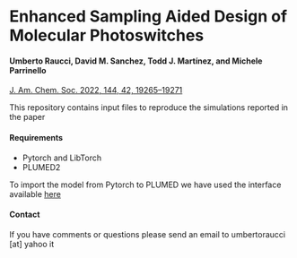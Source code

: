 # Enhanced Sampling Aided Design of Molecular Photoswitches                                                                                                                  
#### Umberto Raucci, David M. Sanchez, Todd J. Martínez, and Michele Parrinello
[J. Am. Chem. Soc. 2022, 144, 42, 19265–19271](https://pubs.acs.org/doi/10.1021/jacs.2c04419)
<!--
[![DOI](http://img.shields.io/badge/DOI-10.1021%2Facs.jpclett.0c00535-yellow)](https://doi.org/10.1021/acs.jpclett.0c00535)
[![arXiv](https://img.shields.io/badge/arXiv-2002.06562-critical)](https://arxiv.org/abs/2002.06562)
[![plumID:20.004](https://img.shields.io/badge/plumID-20.004-blue)](https://www.plumed-nest.org/eggs/20/004/)
[![MaterialsCloud](https://img.shields.io/badge/MaterialsCloud-2020.0035-lightgrey)](https://doi.org/10.24435/materialscloud:2020.0035/v1)-->

This repository contains input files to reproduce the simulations reported in the paper

#### Requirements
- Pytorch and LibTorch
- PLUMED2

To import the model from Pytorch to PLUMED we have used the interface available [here](https://www.plumed.org/doc-master/user-doc/html/_p_y_t_o_r_c_h.html)

#### Contact
If you have comments or questions please send an email to umbertoraucci [at] yahoo it 

